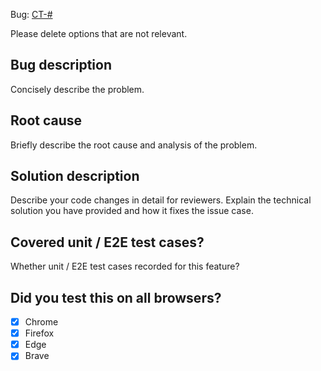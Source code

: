 Bug: [CT-#](http://jira.hexdivision.xyz/browse/CT-#)

Please delete options that are not relevant.


## Bug description
Concisely describe the problem.

## Root cause
Briefly describe the root cause and analysis of the problem.

## Solution description
Describe your code changes in detail for reviewers. Explain the technical solution you have provided and how it fixes the issue case.

## Covered unit / E2E test cases?
Whether unit / E2E test cases recorded for this feature? 

## Did you test this on all browsers?
- [x] Chrome
- [x] Firefox
- [x] Edge
- [x] Brave